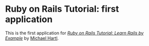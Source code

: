 # Ruby on Rails Tutorial: first application

This is the first application for
[*Ruby on Rails Tutorial: Learn Rails by
Example*](http://railstutorial.org/")
by [Michael Hartl](http://michaelhartl.com).

